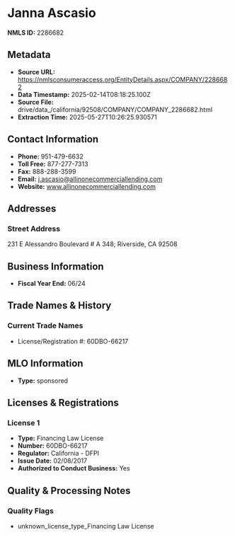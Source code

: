 # Janna Ascasio

**NMLS ID:** 2286682

## Metadata
- **Source URL:** https://nmlsconsumeraccess.org/EntityDetails.aspx/COMPANY/2286682
- **Data Timestamp:** 2025-02-14T08:18:25.100Z
- **Source File:** drive/data_/california/92508/COMPANY/COMPANY_2286682.html
- **Extraction Time:** 2025-05-27T10:26:25.930571

## Contact Information
- **Phone:** 951-479-6632
- **Toll Free:** 877-277-7313
- **Fax:** 888-288-3599
- **Email:** j.ascasio@allinonecommerciallending.com
- **Website:** www.allinonecommerciallending.com

## Addresses
### Street Address
231 E Alessandro Boulevard # A 348; Riverside, CA 92508

## Business Information
- **Fiscal Year End:** 06/24

## Trade Names & History
### Current Trade Names
- License/Registration #: 60DBO-66217

## MLO Information
- **Type:** sponsored

## Licenses & Registrations

### License 1
- **Type:** Financing Law License
- **Number:** 60DBO-66217
- **Regulator:** California - DFPI
- **Issue Date:** 02/08/2017
- **Authorized to Conduct Business:** Yes

## Quality & Processing Notes
### Quality Flags
- unknown_license_type_Financing Law License
